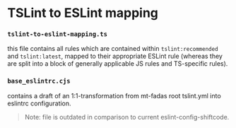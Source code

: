 # TSLint to ESLint mapping


### `tslint-to-eslint-mapping.ts`

this file contains all rules which are contained within `tslint:recommended` and `tslint:latest`, mapped
to their appropriate ESLint rule (whereas they are split into a block of generally applicable JS rules and
TS-specific rules).


### `base_eslintrc.cjs`

contains a draft of an 1:1-transformation from mt-fadas root tslint.yml into eslintrc configuration.

> Note: file is outdated in comparison to current eslint-config-shiftcode.
